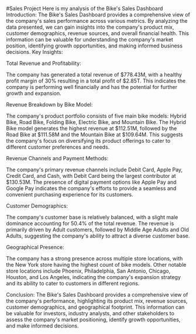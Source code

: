 #Sales Project 
Here is my analysis of the Bike's Sales Dashboard 
Introduction:
The Bike's Sales Dashboard provides a comprehensive view of the company's sales performance across various metrics. By analyzing the data presented, we can gain insights into the company's product mix, customer demographics, revenue sources, and overall financial health. This information can be valuable for understanding the company's market position, identifying growth opportunities, and making informed business decisions.
Key Insights:

Total Revenue and Profitability:

The company has generated a total revenue of $778.43M, with a healthy profit margin of 30% resulting in a total profit of $2.85T.
This indicates the company is performing well financially and has the potential for further growth and expansion.


Revenue Breakdown by Bike Model:

The company's product portfolio consists of five main bike models: Hybrid Bike, Road Bike, Folding Bike, Electric Bike, and Mountain Bike.
The Hybrid Bike model generates the highest revenue at $112.51M, followed by the Road Bike at $111.58M and the Mountain Bike at $109.64M.
This suggests the company's focus on diversifying its product offerings to cater to different customer preferences and needs.


Revenue Channels and Payment Methods:

The company's primary revenue channels include Debit Card, Apple Pay, Credit Card, and Cash, with Debit Card being the largest contributor at $130.53M.
The presence of digital payment options like Apple Pay and Google Pay indicates the company's efforts to provide a seamless and convenient purchasing experience for its customers.


Customer Demographics:

The company's customer base is relatively balanced, with a slight male dominance accounting for 50.4% of the total revenue.
The revenue is primarily driven by Adult customers, followed by Middle Age Adults and Old Adults, suggesting the company's ability to attract a diverse customer base.


Geographical Presence:

The company has a strong presence across multiple store locations, with the New York store having the highest count of bike models.
Other notable store locations include Phoenix, Philadelphia, San Antonio, Chicago, Houston, and Los Angeles, indicating the company's expansion strategy and its ability to cater to customers in different regions.

Conclusion:
The Bike's Sales Dashboard provides a comprehensive view of the company's performance, highlighting its product mix, revenue sources, customer demographics, and geographical footprint. This information can be valuable for investors, industry analysts, and other stakeholders to assess the company's market positioning, identify growth opportunities, and make informed decisions.

